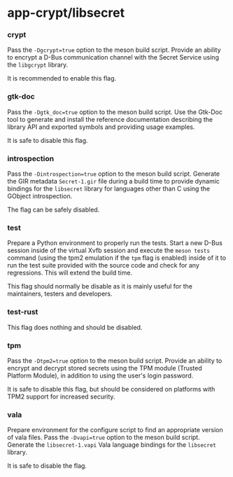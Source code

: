 # app-crypt/libsecret

### crypt
Pass the `-Dgcrypt=true` option to the meson build script. Provide an ability to encrypt a D-Bus communication channel with the Secret Service using the `libgcrypt` library.

It is recommended to enable this flag.

### gtk-doc
Pass the `-Dgtk_doc=true` option to the meson build script. Use the Gtk-Doc tool to generate and install the reference documentation describing the library API and exported symbols and providing usage examples.

It is safe to disable this flag.

### introspection
Pass the `-Dintrospection=true` option to the meson build script. Generate the GIR metadata `Secret-1.gir` file during a build time to provide dynamic bindings for the `libsecret` library for languages other than C using the GObject introspection.

The flag can be safely disabled.

### test
Prepare a Python environment to properly run the tests. Start a new D-Bus session inside of the virtual Xvfb session and execute the `meson tests` command (using the tpm2 emulation if the `tpm` flag is enabled) inside of it to run the test suite provided with the source code and check for any regressions. This will extend the build time.

This flag should normally be disable as it is mainly useful for the maintainers, testers and developers.

### test-rust
This flag does nothing and should be disabled.

### tpm
Pass the `-Dtpm2=true` option to the meson build script. Provide an ability to encrypt and decrypt stored secrets using the TPM module (Trusted Platform Module), in addition to using the user's login password.

It is safe to disable this flag, but should be considered on platforms with TPM2 support for increased security.

### vala
Prepare environment for the configure script to find an appropriate version of vala files. Pass the `-Dvapi=true` option to the meson build script. Generate the `libsecret-1.vapi` Vala language bindings for the `libsecret` library.

It is safe to disable the flag.
